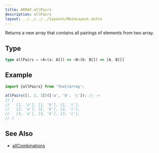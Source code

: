 ```yaml
---
title: ARRAY.allPairs
description: allPairs
layout: ../../../../layouts/MainLayout.astro
---
```


Returns a new array that contains all pairings of elements from two array.

## Type

```ts
type allPairs = <A>(a: A[]) => <B>(b: B[]) => [A, B][]
```

## Example

```ts
import {allPairs} from 'fnxt/array';

allPairs([1, 2, 3])(['a', 'b', 'c']); // -> 
// [
//   [1, 'a'], [1, 'b'], [1, 'c'],
//   [2, 'a'], [2, 'b'], [2, 'c'],
//   [3, 'a'], [3, 'b'], [3, 'c'],
// ]
```

## See Also

- [allCombinations](/core/en/array/operator/allCombinations)

